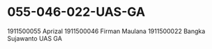# 055-046-022-UAS-GA
1911500055 Aprizal
1911500046 Firman Maulana
1911500022 Bangka Sujawanto
UAS GA







